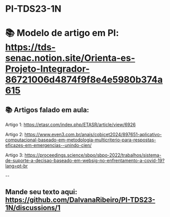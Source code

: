 # PI-TDS23-1N

# 📚 Modelo de artigo em PI: https://tds-senac.notion.site/Orienta-es-Projeto-Integrador-86721006d4874f9f8e4e5980b374a615


## 📚 Artigos falado em aula:


Artigo 1: https://etasr.com/index.php/ETASR/article/view/6926


Artigo 2: https://www.even3.com.br/anais/cobicet2024/897651-aplicativo-computacional-baseado-em-metodologia-multicriterio-para-respostas-eficazes-em-emergencias--unindo-cien/


Artigo 3: https://proceedings.science/sbpo/sbpo-2022/trabalhos/sistema-de-suporte-a-decisao-baseado-em-websig-no-enfrentamento-a-covid-19?lang=pt-br

--

## Mande seu texto aqui: https://github.com/DalvanaRibeiro/PI-TDS23-1N/discussions/1
